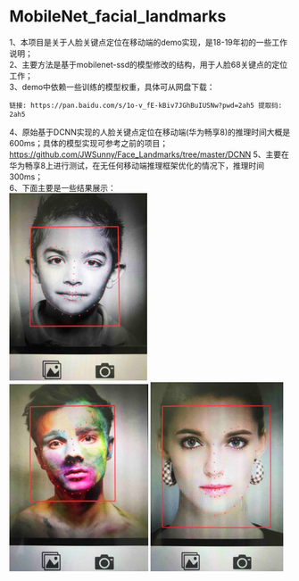 # MobileNet_facial_landmarks
1、本项目是关于人脸关键点定位在移动端的demo实现，是18-19年初的一些工作说明；  
2、主要方法是基于mobilenet-ssd的模型修改的结构，用于人脸68关键点的定位工作；  
3、demo中依赖一些训练的模型权重，具体可从网盘下载：  
```
链接: https://pan.baidu.com/s/1o-v_fE-kBiv7JGhBuIUSNw?pwd=2ah5 提取码: 2ah5
```
4、原始基于DCNN实现的人脸关键点定位在移动端(华为畅享8)的推理时间大概是600ms；具体的模型实现可参考之前的项目；  
<https://github.com/JWSunny/Face_Landmarks/tree/master/DCNN>
5、主要在华为畅享8上进行测试，在无任何移动端推理框架优化的情况下，推理时间300ms；  
6、下面主要是一些结果展示：  
![测试结果-1](landmark_01.png)  
![测试结果-2](landmarks_02.png)
![测试结果-3](landmarks_03.png)
